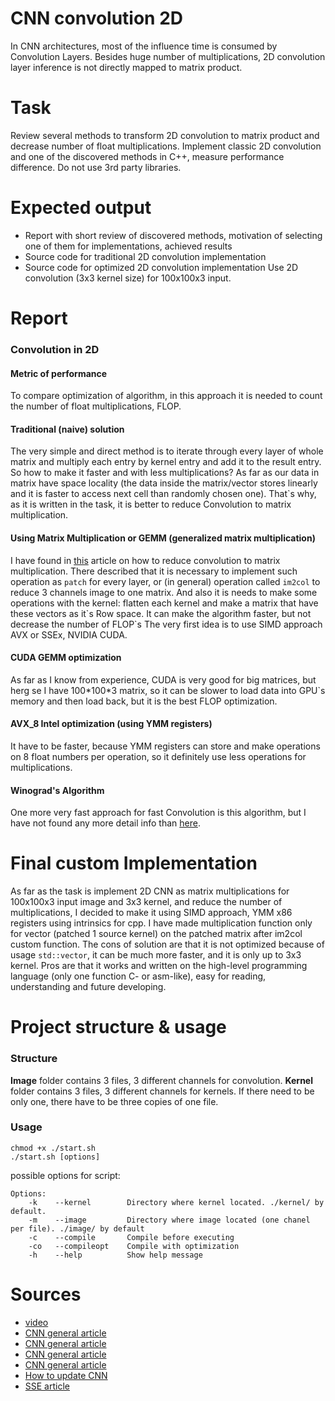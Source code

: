# CNN convolution 2D
In CNN architectures, most of the influence time is consumed by Convolution Layers. Besides huge number of multiplications, 2D convolution layer inference is not directly mapped to matrix product.
# Task
Review several methods to transform 2D convolution to matrix product and decrease number of float
multiplications. Implement classic 2D convolution and one of the discovered methods in C++, measure
performance difference. Do not use 3rd party libraries.
# Expected output
- Report with short review of discovered methods, motivation of selecting one of them for
implementations, achieved results
- Source code for traditional 2D convolution implementation
- Source code for optimized 2D convolution implementation
Use 2D convolution (3x3 kernel size) for 100x100x3 input.

# Report
### Convolution in 2D
#### Metric of performance
To compare optimization of algorithm, in this approach it is needed to count the number of float multiplications, FLOP.
#### Traditional (naive) solution
The very simple and direct method is to iterate through every layer of whole matrix and multiply each entry by kernel entry and add it to the result entry. So how to make it faster and with less multiplications? As far as our data in matrix have space locality (the data inside the matrix/vector stores linearly and it is faster to access next cell than randomly chosen one). That\`s why, as it is written in the task, it is better to reduce Convolution to matrix multiplication. 
#### Using Matrix Multiplication or GEMM (generalized matrix multiplication)
I have found in [this](https://cs231n.github.io/convolutional-networks/#conv) article on how to reduce convolution to matrix multiplication. There described that it is necessary to implement such operation as `patch` for every layer, or (in general) operation called `im2col` to reduce 3 channels image to one matrix. And also it is needs to make some operations with the kernel: flatten each kernel and make a matrix that have these vectors as it\`s Row space. It can make the algorithm faster, but not decrease the number of FLOP\`s
The very first idea is to use SIMD approach AVX or SSEx, NVIDIA CUDA.
#### CUDA GEMM optimization
As far as I know from experience, CUDA is very good for big matrices, but herg se I have 100\*100\*3 matrix, so it can be slower to load data into GPU\`s memory and then load back, but it is the best FLOP optimization. 
#### AVX_8 Intel optimization (using YMM registers)
It have to be faster, because YMM registers can store and make operations on 8 float numbers per operation, so it definitely use less operations for multiplications.
#### Winograd's Algorithm
One more very fast approach for fast Convolution is this algorithm, but I have not found any more detail info than [here](https://blog.usejournal.com/understanding-winograd-fast-convolution-a75458744ff). 
# Final custom Implementation
As far as the task is implement 2D CNN as matrix multiplications for 100x100x3 input image and 3x3 kernel, and reduce the number of multiplications, I decided to make it using SIMD approach, YMM x86 registers using intrinsics for cpp. I have made multiplication function only for vector (patched 1 source kernel) on the patched matrix after im2col custom function. The cons of solution are that it is not optimized because of usage `std::vector`, it can be much more faster, and it is only up to 3x3 kernel. Pros are that it works and written on the high-level programming language (only one function C- or asm-like), easy for reading, understanding and future developing.  
# Project structure & usage
### Structure
<b>Image</b> folder contains 3 files, 3 different channels for convolution. <b>Kernel</b> folder contains 3 files, 3 different channels for kernels. If there need to be only one, there have to be three copies of one file.</br>
### Usage
```shell script
chmod +x ./start.sh
./start.sh [options]
``` 
possible options for script:
```shell script
Options:
    -k    --kernel        Directory where kernel located. ./kernel/ by default.
    -m    --image         Directory where image located (one chanel per file). ./image/ by default
    -c    --compile       Compile before executing
    -co   --compileopt    Compile with optimization
    -h    --help          Show help message
```
# Sources
- [video](https://www.youtube.com/watch?v=_iZ3Q7VXiGI)
- [CNN general article](https://cs231n.github.io/convolutional-networks/#conv)
- [CNN general article](http://www.songho.ca/dsp/convolution/convolution.html#convolution_2d)
- [CNN general article](https://medium.com/@_init_/an-illustrated-explanation-of-performing-2d-convolutions-using-matrix-multiplications-1e8de8cd2544)
- [CNN general article](https://www.analyticsvidhya.com/blog/2018/12/guide-convolutional-neural-network-cnn/)
- [How to update CNN](https://sahnimanas.github.io/post/anatomy-of-a-high-performance-convolution/)
- [SSE article](https://www.codeproject.com/Articles/874396/Crunching-Numbers-with-AVX-and-AVX)
